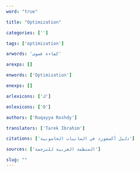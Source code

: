 ```yaml
---
word: "true"

title: "Optimization"

categories: ['']

tags: ['optimization']

arwords: 'كفاءة قصوى'

arexps: []

enwords: ['Optimization']

enexps: []

arlexicons: ['ك']

enlexicons: ['O']

authors: ['Ruqayya Roshdy']

translators: ['Tarek Ibrahim']

citations: ['دليل أكسفورد في السانيات الحاسوبية']

sources: ['المنظمة العربية للترجمة']

slug: ""
---
```

